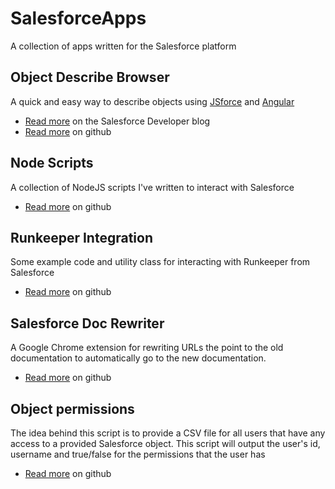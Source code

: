 # SalesforceApps
A collection of apps written for the Salesforce platform

## Object Describe Browser
A quick and easy way to describe objects using [JSforce](https://jsforce.github.io/) and [Angular](https://angularjs.org/)

* [Read more](https://developer.salesforce.com/blogs/developer-relations/2015/02/using-metadata-api-describe-objects.html) on the Salesforce Developer blog
* [Read more](https://github.com/pcon/SalesforceApps/tree/master/objDesc) on github

## Node Scripts
A collection of NodeJS scripts I've written to interact with Salesforce

* [Read more](https://github.com/pcon/SalesforceApps/tree/master/node_scripts) on github

## Runkeeper Integration
Some example code and utility class for interacting with Runkeeper from Salesforce

* [Read more](https://github.com/pcon/SalesforceApps/tree/master/runkeeper) on github

## Salesforce Doc Rewriter
A Google Chrome extension for rewriting URLs the point to the old documentation to automatically go to the new documentation.

* [Read more](https://github.com/pcon/SalesforceApps/tree/master/docsRewriter) on github

## Object permissions
The idea behind this script is to provide a CSV file for all users that have any access to a provided Salesforce object.  This script will output the user's id, username and true/false for the permissions that the user has

* [Read more](https://github.com/pcon/SalesforceApps/tree/master/objectPermissions) on github
